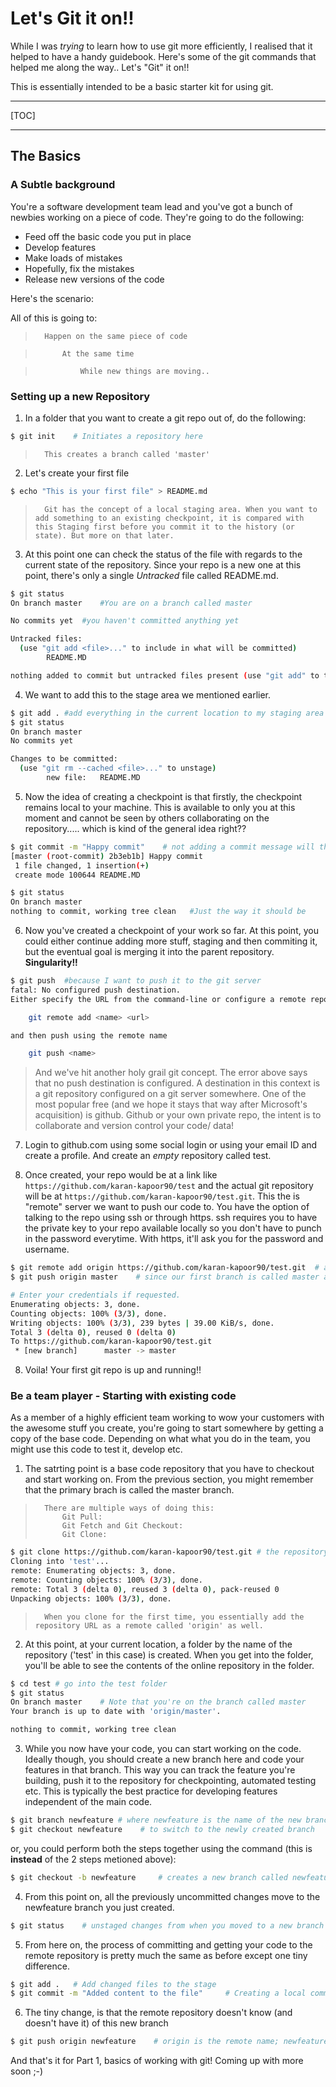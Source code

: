 # Let's Git it on!!

While I was *trying* to learn how to use git more efficiently, I realised that it helped to have a handy guidebook. Here's some of the git commands that helped me along the way.. Let's "Git" it on!! 

This is essentially intended to be a basic starter kit for using git.

---

[TOC]

---
## The Basics

### A Subtle background

You're a software development team lead and you've got a bunch of newbies working on a piece of code. They're going to do the following:

* Feed off the basic code you put in place
* Develop features
* Make loads of mistakes
* Hopefully, fix the mistakes
* Release new versions of the code

Here's the scenario:

All of this is going to:
>       Happen on the same piece of code

>           At the same time

>               While new things are moving..    

### Setting up a new Repository

1. In a folder that you want to create a git repo out of, do the following:

``` bash
$ git init    # Initiates a repository here
```
>       This creates a branch called 'master'

2. Let's create your first file

``` bash
$ echo "This is your first file" > README.md
```

>       Git has the concept of a local staging area. When you want to add something to an existing checkpoint, it is compared with this Staging first before you commit it to the history (or state). But more on that later.

3. At this point one can check the status of the file with regards to the current state of the repository. Since your repo is a new one at this point, there's only a single *Untracked* file called README.md. 

``` bash
$ git status
On branch master    #You are on a branch called master

No commits yet  #you haven't committed anything yet

Untracked files:
  (use "git add <file>..." to include in what will be committed)
        README.MD

nothing added to commit but untracked files present (use "git add" to track)    #self explainatory much?
```

4. We want to add this to the stage area we mentioned earlier.
``` bash
$ git add . #add everything in the current location to my staging area
$ git status
On branch master
No commits yet

Changes to be committed:
  (use "git rm --cached <file>..." to unstage)
        new file:   README.MD
```
5. Now the idea of creating a checkpoint is that firstly, the checkpoint remains local to your machine. This is available to only you at this moment and cannot be seen by others collaborating on the repository..... which is kind of the general idea right??

``` bash
$ git commit -m "Happy commit"    # not adding a commit message will throw an error. It's good manners really :)
[master (root-commit) 2b3eb1b] Happy commit
 1 file changed, 1 insertion(+)
 create mode 100644 README.MD

$ git status
On branch master
nothing to commit, working tree clean   #Just the way it should be
```

6. Now you've created a checkpoint of your work so far. At this point, you could either continue adding more stuff, staging and then commiting it, but the eventual goal is merging it into the parent repository. **Singularity!!**

``` bash
$ git push  #because I want to push it to the git server
fatal: No configured push destination.
Either specify the URL from the command-line or configure a remote repository using

    git remote add <name> <url>

and then push using the remote name

    git push <name>
```
> And we've hit another holy grail git concept. The error above says that no push destination is configured. A destination in this context is a git repository configured on a git server somewhere. One of the most popular free (and we hope it stays that way after Microsoft's acquisition) is github. Github or your own private repo, the intent is to collaborate and version control your code/ data!

7. Login to github.com using some social login or using your email ID and create a profile. And create an _empty_ repository called test. 


8. Once created, your repo would be at a link like `https://github.com/karan-kapoor90/test` and the actual git repository will be at `https://github.com/karan-kapoor90/test.git`. This the is "remote" server we want to push our code to. 
You have the option of talking to the repo using ssh or through https. ssh requires you to have the private key to your repo available locally so you don't have to punch in the password everytime. With https, it'll ask you for the password and username.

``` bash 
$ git remote add origin https://github.com/karan-kapoor90/test.git  # adding a remote called origin to our github repo
$ git push origin master    # since our first branch is called master and the remote name is origin

# Enter your credentials if requested.
Enumerating objects: 3, done.
Counting objects: 100% (3/3), done.
Writing objects: 100% (3/3), 239 bytes | 39.00 KiB/s, done.
Total 3 (delta 0), reused 0 (delta 0)
To https://github.com/karan-kapoor90/test.git
 * [new branch]      master -> master
```

8. Voila! Your first git repo is up and running!!

### Be a team player - Starting with existing code

As a member of a highly efficient team working to wow your customers with the awesome stuff you create, you're going to start somewhere by getting a copy of the base code. Depending on what what you do in the team, you might use this code to test it, develop etc. 

1. The satrting point is a base code repository that you have to checkout and start working on. From the previous section, you might remember that the primary brach is called the master branch. 


>       There are multiple ways of doing this:
>           Git Pull:
>           Git Fetch and Git Checkout:
>           Git Clone:

``` bash 
$ git clone https://github.com/karan-kapoor90/test.git # the repository 
Cloning into 'test'...
remote: Enumerating objects: 3, done.
remote: Counting objects: 100% (3/3), done.
remote: Total 3 (delta 0), reused 3 (delta 0), pack-reused 0
Unpacking objects: 100% (3/3), done.
```
>       When you clone for the first time, you essentially add the repository URL as a remote called 'origin' as well.

2. At this point, at your current location, a folder by the name of the repository ('test' in this case) is created. When you get into the folder, you'll be able to see the contents of the online repository in the folder. 

``` bash
$ cd test # go into the test folder
$ git status
On branch master    # Note that you're on the branch called master
Your branch is up to date with 'origin/master'.

nothing to commit, working tree clean
```

3. While you now have your code, you can start working on the code. Ideally though, you should create a new branch here and code your features in that branch. This way you can track the feature you're building, push it to the repository for checkpointing, automated testing etc. This is typically the best practice for developing features independent of the main code. 

``` bash
$ git branch newfeature # where newfeature is the name of the new branch
$ git checkout newfeature    # to switch to the newly created branch
```
or, you could perform both the steps together using the command (this is **instead** of the 2 steps metioned above):

``` bash
$ git checkout -b newfeature     # creates a new branch called newfeature and switches to this branch
```
4. From this point on, all the previously uncommitted changes move to the newfeature branch you just created. 

``` bash
$ git status    # unstaged changes from when you moved to a new branch
```

5. From here on, the process of committing and getting your code to the remote repository is pretty much the same as before except one tiny difference.

``` bash
$ git add .   # Add changed files to the stage
$ git commit -m "Added content to the file"     # Creating a local commit
```

6. The tiny change, is that the remote repository doesn't know (and doesn't have it) of this new branch

``` bash
$ git push origin newfeature    # origin is the remote name; newfeature is the branch
```

And that's it for Part 1, basics of working with git! Coming up with more soon ;-)
